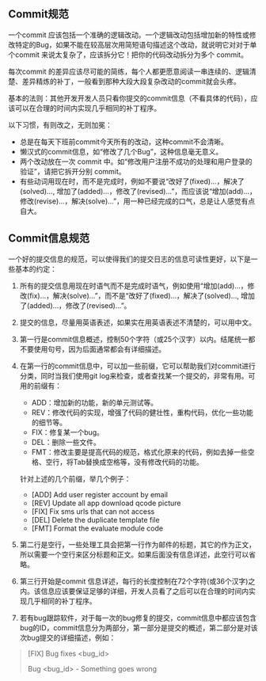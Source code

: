 ## Commit规范

一个commit 应该包括一个准确的逻辑改动。一个逻辑改动包括增加新的特性或修改特定的Bug，如果不能在较高层次用简短语句描述这个改动，就说明它对对于单个commit 来说太复杂了，应该拆分它！把你的代码改动拆分为多个 commit。

每次commit 的差异应该尽可能的简练，每个人都更愿意阅读一串连续的、逻辑清楚、差异精炼的补丁，一般看到那种大段大段复杂改动的commit就会头疼。

基本的法则：其他开发开发人员只看你提交的commit信息（不看具体的代码），应该可以在合理的时间内实现几乎相同的补丁程序。

以下习惯，有则改之，无则加冕：
- 总是在每天下班前commit今天所有的改动，这种commit不会清晰。
- 懒汉式的commit信息，如“修改了几个Bug”，这种信息毫无意义。
- 两个改动放在一次 commit 中。如“修改用户注册不成功的处理和用户登录的验证”，请把它拆开分别 commit。
- 有些动词用现在时，而不是完成时，例如不要说“改好了(fixed)…，解决了(solved)…, 增加了(added)…，修改了(revised)…”，而应该说“增加(add)…，修改(revise)…，解决(solve)…”，用一种已经完成的口气，总是让人感觉有点自大。

## Commit信息规范
一个好的提交信息的规范，可以使得我们的提交日志的信息可读性更好，以下是一些基本的约定：

1. 所有的提交信息用现在时语气而不是完成时语气，例如使用“增加(add)…，修改(fix)…，解决(solve)…”，而不是“改好了(fixed)…，解决了(solved)…, 增加了(added)…，修改了(revised)…”。
2. 提交的信息，尽量用英语表述，如果实在用英语表述不清楚的，可以用中文。
3. 第一行是commit信息概述，控制50个字符（或25个汉字）以内。结尾统一都不要使用句号，因为后面通常都会有详细描述。
4. 在第一行的commit信息中，可以加一些前缀，它可以帮助我们对commit进行分类，同时当我们使用git log来检查，或者查找某一个提交的，非常有用。可用的前缀有：
    - ADD：增加新的功能，新的单元测试等。
    - REV：修改代码的实现，增强了代码的健壮性，重构代码，优化一些功能的细节等。
    - FIX：修复某一个bug。
    - DEL：删除一些文件。
    - FMT：修改主要是提高代码的规范，格式化原来的代码，例如去掉一些空格、空行，将Tab替换成空格等，没有修改代码的功能。

    针对上述的几个前缀，举几个例子：
    - [ADD] Add user register account by email
    - [REV] Update all app download qcode picture
    - [FIX] Fix sms urls that can not access
    - [DEL] Delete the duplicate template file
    - [FMT] Format the evaluate module code
5. 第二行是空行，一些处理工具会把第一行作为邮件的标题，其它的作为正文，所以需要一个空行来区分标题和正文。如果后面没有信息详述，此空行可以省略。
6. 第三行开始是commit 信息详述，每行的长度控制在72个字符(或36个汉字)之内。该信息应该要保证足够的详细，开发人员看了之后可以在合理的时间内实现几乎相同的补丁程序。
7. 若有bug跟踪软件，对于每一次的bug修复的提交，commit信息中都应该包含bug的ID，commit信息分为两部分，第一部分是提交的概述，第二部分是对该次bug提交的详细描述，例如：

>    [FIX] Bug fixes <bug_id>
>    
>    Bug <bug_id> - Something goes wrong
